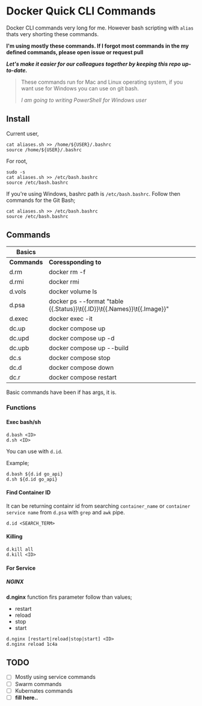 # Docker Quick CLI Commands

Docker CLI commands very long for me. However bash scripting with `alias` thats very shorting these commands.

**I'm using mostly these commands. If I forgot most commands in the my defined commands, please open issue or request pull**

**_Let's make it easier for our colleagues together by keeping this repo up-to-date._**

> These commands run for Mac and Linux operating system, if you want use for Windows you can use on git bash.
> 
> _I am going to writing PowerShell for Windows user_


## Install

Current user,

```
cat aliases.sh >> /home/${USER}/.bashrc
source /home/${USER}/.bashrc
```

For root,

```
sudo -s
cat aliases.sh >> /etc/bash.bashrc
source /etc/bash.bashrc
```

If you're using Windows, bashrc path is `/etc/bash.bashrc`. Follow then commands for the Git Bash;

```
cat aliases.sh >> /etc/bash.bashrc
source /etc/bash.bashrc
```

## Commands

|  Basics ||
|---|---|
|  **Commands** |  **Coressponding to** |
| d.rm | docker rm -f |
| d.rmi | docker rmi |
| d.vols |  docker volume ls  |
| d.psa | docker ps --format "table {{.Status}}\t{{.ID}}\t{{.Names}}\t{{.Image}}" |
| d.exec | docker exec -it |
| dc.up | docker compose up |
| dc.upd | docker compose up -d |
| dc.upb | docker compose up --build |
| dc.s | docker compose stop |
| dc.d | docker compose down |
| dc.r | docker compose restart |


Basic commands have been if has args, it is.

### Functions

#### Exec bash/sh

```
d.bash <ID>
d.sh <ID>
```
You can use with `d.id`. 

Example;

```
d.bash ${d.id go_api}
d.sh ${d.id go_api}
```

#### Find Container ID

It can be returning containr id from searching `container_name` or `container service name` from `d.psa` with `grep` and `awk` pipe.

```
d.id <SEARCH_TERM>
```

#### Killing

```
d.kill all
d.kill <ID>
```

#### For Service

##### NGINX

**d.nginx** function firs parameter follow than values;

 * restart
 * reload
 * stop
 * start

```
d.nginx [restart|reload|stop|start] <ID>
d.nginx reload 1c4a
```


## TODO

 - [ ] Mostly using service commands
 - [ ] Swarm commands
 - [ ] Kubernates commands
 - [ ] **fill here..**
